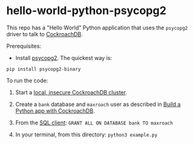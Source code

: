 # hello-world-python-psycopg2

This repo has a "Hello World" Python application that uses the `psycopg2` driver to talk to [CockroachDB](https://www.cockroachlabs.com/docs/stable/).

Prerequisites:

- Install [psycopg2](https://www.psycopg.org/docs/install.html). The quickest
  way is:

```
pip install psycopg2-binary
```

To run the code:

1. Start a [local, insecure CockroachDB cluster](https://www.cockroachlabs.com/docs/stable/start-a-local-cluster.html).

2. Create a `bank` database and `maxroach` user as described in [Build a Python app with CockroachDB](https://www.cockroachlabs.com/docs/stable/build-a-python-app-with-cockroachdb.html#insecure).

3. From the [SQL client](https://www.cockroachlabs.com/docs/stable/cockroach-sql.html): `GRANT ALL ON DATABASE bank TO maxroach`

4. In your terminal, from this directory: `python3 example.py`
